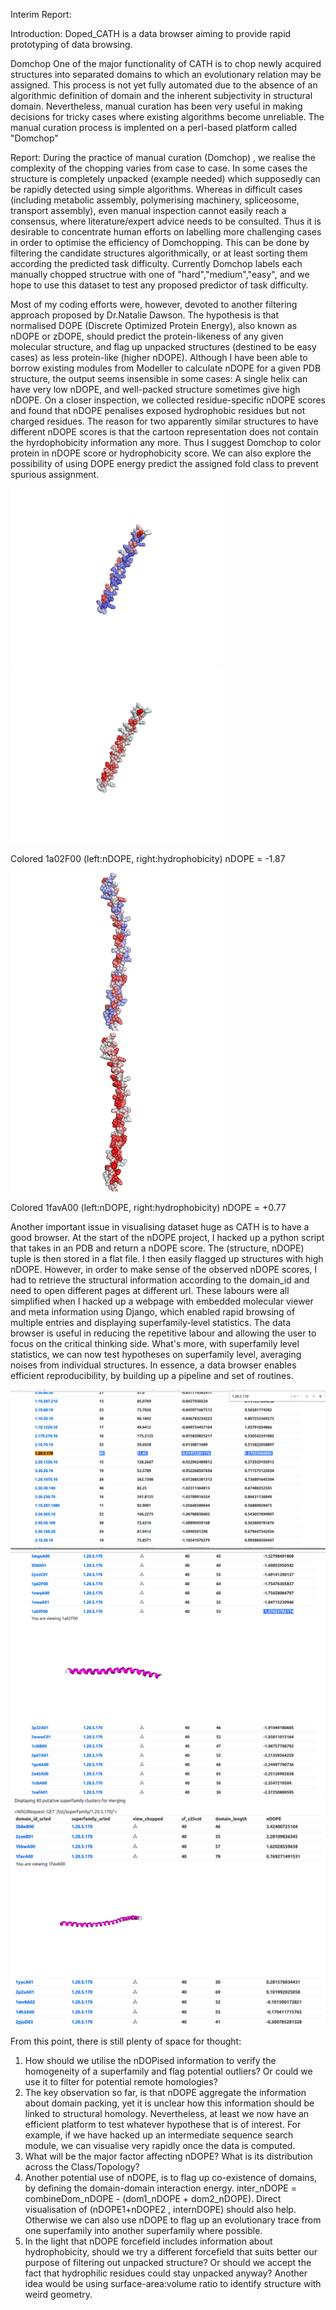 Interim Report:

Introduction:
Doped_CATH is a data browser aiming to provide rapid prototyping of data browsing. 

Domchop
One of the major functionality of CATH is to chop newly acquired structures into separated domains to which an evolutionary relation may be assigned. This process is not yet fully automated due to the absence of an algorithmic definition of domain and the inherent subjectivity in structural domain. Nevertheless, manual curation has been very useful in making decisions for tricky cases where existing algorithms become unreliable. The manual curation process is implented on a perl-based platform called "Domchop"

Report:
During the practice of manual curation (Domchop) , we realise the complexity of the chopping varies from case to case. In some cases the structure is completely unpacked (example needed) which supposedly can be rapidly detected using simple algorithms. Whereas in difficult cases (including metabolic assembly, polymerising machinery, spliceosome, transport assembly), even manual inspection cannot easily reach a consensus, where literature/expert advice needs to be consulted. Thus it is desirable to concentrate human efforts on labelling more challenging cases in order to optimise the efficiency of Domchopping. This can be done by filtering the candidate structures algorithmically, or at least sorting them according the predicted task difficulty. Currently Domchop labels each manually chopped structrue with one of "hard","medium","easy", and we hope to use this dataset to test any proposed predictor of task difficulty.

Most of my coding efforts were, however, devoted to another filtering approach proposed by Dr.Natalie Dawson. The hypothesis is that normalised DOPE (Discrete Optimized Protein Energy), also known as nDOPE or zDOPE, should predict the protein-likeness of any given molecular structure, and flag up unpacked structures (destined to be easy cases) as less protein-like (higher nDOPE). Although I have been able to borrow existing modules from Modeller to calculate nDOPE for a given PDB structure, the output seems insensible in some cases: A single helix can have very low nDOPE, and well-packed structure sometimes give high nDOPE. On a closer inspection, we collected residue-specific nDOPE scores and found that nDOPE penalises exposed hydrophobic residues but not charged residues. The reason for two apparently similar structures to have different nDOPE scores is that the cartoon representation does not contain the hyrdophobicity information any more. Thus I suggest Domchop to color protein in nDOPE score or hydrophobicity score. We can also explore the possibility of using DOPE energy predict the assigned fold class to prevent spurious assignment. 

<!-- ![1a02F00_nDOPE](https://github.com/CATH-summer-2017/domchop/blob/master/doc/imgs/1a02F00_nDOPE2.png) -->
<!-- ![1a02F00_hydro](https://github.com/CATH-summer-2017/domchop/blob/master/doc/imgs/1a02F00_hydro2.png) -->
<img src="https://github.com/CATH-summer-2017/domchop/blob/master/doc/imgs/1a02F00_nDOPE2.png" width="340"/>
<img src="https://github.com/CATH-summer-2017/domchop/blob/master/doc/imgs/1a02F00_hydro2.png" width="340"/>

Colored 1a02F00 (left:nDOPE, right:hydrophobicity) nDOPE = -1.87
<!-- ![1favA00_nDOPE](https://github.com/CATH-summer-2017/domchop/blob/master/doc/imgs/1favA00_nDOPE.png)
![1favA00_hydro](https://github.com/CATH-summer-2017/domchop/blob/master/doc/imgs/1favA00_hydro.png)
 -->
<img src="https://github.com/CATH-summer-2017/domchop/blob/master/doc/imgs/1favA00_nDOPE.png" width="340"/>
<img src="https://github.com/CATH-summer-2017/domchop/blob/master/doc/imgs/1favA00_hydro.png" width="340"/>

Colored 1favA00 (left:nDOPE, right:hydrophobicity) nDOPE = +0.77


Another important issue in visualising dataset huge as CATH is to have a good browser. At the start of the nDOPE project, I hacked up a python script that takes in an PDB and return a nDOPE score. The (structure, nDOPE) tuple is then stored in a flat file. I then easily flagged up structures with high nDOPE. However, in order to make sense of the observed nDOPE scores, I had to retrieve the structural information according to the domain_id and need to open different pages at different url. These labours were all simplified when I hacked up a webpage with embedded molecular viewer and meta information using Django, which enabled rapid browsing of multiple entries and displaying superfamily-level statistics. The data browser is useful in reducing the repetitive labour and allowing the user to focus on the critical thinking side. What's more, with superfamily level statistics, we can now test hypotheses on superfamily level, averaging noises from individual structures. In essence, a data browser enables efficient reproducibility, by building up a pipeline and set of routines. 

![browser1](https://github.com/CATH-summer-2017/domchop/blob/master/doc/imgs/browser_1_20_5_170.png)
![browser2](https://github.com/CATH-summer-2017/domchop/blob/master/doc/imgs/browser_1a02F00.png)
![browser3](https://github.com/CATH-summer-2017/domchop/blob/master/doc/imgs/browser_1favA00.png)

From this point, there is still plenty of space for thought: 
1. How should we utilise the nDOPised information to verify the homogeneity of a superfamily and flag potential outliers? Or could we use it to filter for potential remote homologies?
2. The key observation so far, is that nDOPE aggregate the information about domain packing, yet it is unclear how this information should be linked to structural homology. Nevertheless, at least we now have an efficient platform to test whatever hypothese that is of interest. For example, if we have hacked up an intermediate sequence search module, we can visualise very rapidly once the data is computed.
3. What will be the major factor affecting nDOPE? What is its distribution across the Class/Topology?
4. Another potential use of nDOPE, is to flag up co-existence of domains, by defining the domain-domain interaction energy. inter_nDOPE = combineDom_nDOPE - (dom1_nDOPE + dom2_nDOPE). Direct visualisation of (nDOPE1+nDOPE2 , internDOPE) should also help. Otherwise we can also use nDOPE to flag up an evolutionary trace from one superfamily into another superfamily where possible.
5. In the light that nDOPE forcefield includes information about hydrophobicity, should we try a different forcefield that suits better our purpose of filtering out unpacked structure? Or should we accept the fact that hydrophilic residues could stay unpacked anyway? Another idea would be using surface-area:volume ratio to identify structure with weird geometry. 
